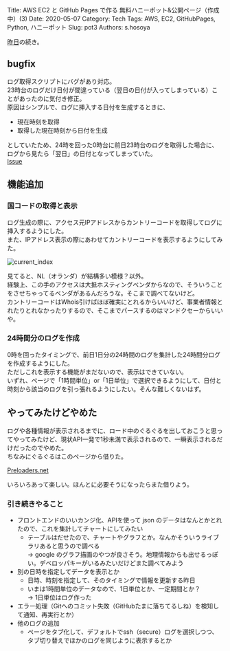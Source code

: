 Title: AWS EC2 と GitHub Pages で作る 無料ハニーポット&公開ページ（作成中）(3)
Date: 2020-05-07
Category: Tech
Tags: AWS, EC2, GitHubPages, Python, ハニーポット
Slug: pot3
Authors: s.hosoya

[昨日](https://blog.watarinohibi.tokyo/posts/2020/05/06/pot/#pot)の続き。

## bugfix

ログ取得スクリプトにバグがあり対応。  
23時台のログだけ日付が間違っている（翌日の日付が入ってしまっている）ことがあったのに気付き修正。    
原因はシンプルで、ログに挿入する日付を生成するときに、  

* 現在時刻を取得  
* 取得した現在時刻から日付を生成  

としていたため、24時を回った0時台に前日23時台のログを取得した場合に、ログから見たら「翌日」の日付となってしまっていた。  
[Issue](https://github.com/mollinaca/pot/issues/3)  

## 機能追加

### 国コードの取得と表示

ログ生成の際に、アクセス元IPアドレスからカントリーコードを取得してログに挿入するようにした。  
また、IPアドレス表示の際にあわせてカントリーコードを表示するようにしてみた。  

![current_index](https://blog.watarinohibi.tokyo/images/20200507_pot_current_index.png "current_index")   

見てると、NL（オランダ）が結構多い模様？以外。  
経験上、この手のアクセスは大抵ホスティングベンダからなので、そういうことをさせちゃってるベンダがあるんだろうな。そこまで調べてないけど。  
カントリーコードはWhois引けばほぼ確実にとれるからいいけど、事業者情報とれたりとれなかったりするので、そこまでパースするのはマンドクセーからいいや。  

### 24時間分のログを作成

0時を回ったタイミングで、前日1日分の24時間のログを集計した24時間分ログを作成するようにした。  
ただしこれを表示する機能がまだないので、表示はできていない。  
いずれ、ページで「1時間単位」or「1日単位」で選択できるようにして、日付と時刻から該当のログを引っ張れるようにしたい。そんな難しくないはず。  

## やってみたけどやめた

ログや各種情報が表示されるまでに、ロード中のぐるぐるを出しておこうと思ってやってみたけど、現状API一発で1秒未満で表示されるので、一瞬表示されるだけだったのでやめた。  
ちなみにぐるぐるはこのページから借りた。  

[Preloaders.net](https://icons8.com/preloaders)  

いろいろあって楽しい。ほんとに必要そうになったらまた借りよう。  

### 引き続きやること

* フロントエンドのいいカンジ化、APIを使って json のデータはなんとかとれたので、これを集計してチャートにしてみたい    
    * テーブルはだせたので、チャートやグラフとか。なんかそういうライブラリあると思うので調べる  
    → google のグラフ描画のやつが良さそう。地理情報からも出せるっぽい。デベロッパキーがいるみたいだけどまた調べてみよう  
* 別の日時を指定してデータを表示とか  
    * 日時、時刻を指定して、そのタイミングで情報を更新する昨日  
    * いまは1時間単位のデータなので、1日単位とか、一定期間とか？  
    → 1日単位はログ作った
* エラー処理（Gitへのコミット失敗（GitHubたまに落ちてるしね）を検知して通知、再実行とか）    
* 他のログの追加  
    * ページをタブ化して、デフォルトでssh（secure）ログを選択しつつ、タブ切り替えでほかのログを同じように表示するとか  

